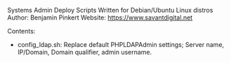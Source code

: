 Systems Admin Deploy Scripts
Written for Debian/Ubuntu Linux distros
Author: Benjamin Pinkert
Website: https://www.savantdigital.net

Contents:
- config_ldap.sh: Replace default PHPLDAPAdmin settings; Server name, IP/Domain, Domain qualifier, admin username.   
